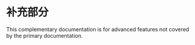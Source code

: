 # 补充部分

This complementary documentation is for advanced features not covered by the primary documentation.
